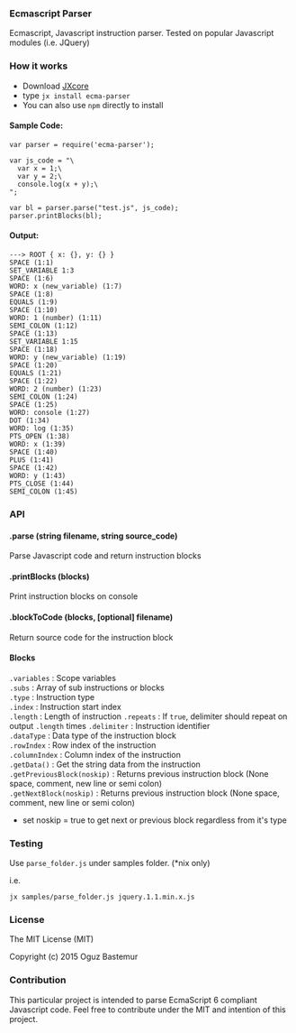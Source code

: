 ### Ecmascript Parser

Ecmascript, Javascript instruction parser. Tested on popular Javascript modules (i.e. JQuery)

### How it works

- Download [JXcore](https://jxcore.com/downloads)
- type `jx install ecma-parser`
- You can also use `npm` directly to install

#### Sample Code:
```
var parser = require('ecma-parser');

var js_code = "\
  var x = 1;\
  var y = 2;\
  console.log(x + y);\
";

var bl = parser.parse("test.js", js_code);
parser.printBlocks(bl);
```

#### Output:
```
---> ROOT { x: {}, y: {} }
SPACE (1:1)
SET_VARIABLE 1:3
SPACE (1:6)
WORD: x (new_variable) (1:7)
SPACE (1:8)
EQUALS (1:9)
SPACE (1:10)
WORD: 1 (number) (1:11)
SEMI_COLON (1:12)
SPACE (1:13)
SET_VARIABLE 1:15
SPACE (1:18)
WORD: y (new_variable) (1:19)
SPACE (1:20)
EQUALS (1:21)
SPACE (1:22)
WORD: 2 (number) (1:23)
SEMI_COLON (1:24)
SPACE (1:25)
WORD: console (1:27)
DOT (1:34)
WORD: log (1:35)
PTS_OPEN (1:38)
WORD: x (1:39)
SPACE (1:40)
PLUS (1:41)
SPACE (1:42)
WORD: y (1:43)
PTS_CLOSE (1:44)
SEMI_COLON (1:45)
```

### API

#### .parse (string filename, string source_code)
Parse Javascript code and return instruction blocks

#### .printBlocks (blocks)
Print instruction blocks on console

#### .blockToCode (blocks, [optional] filename)
Return source code for the instruction block

#### Blocks
`.variables` : Scope variables  
`.subs` : Array of sub instructions or blocks  
`.type` : Instruction type  
`.index` : Instruction start index  
`.length` : Length of instruction
`.repeats` : If `true`, delimiter should repeat on output `.length` times
`.delimiter` : Instruction identifier  
`.dataType` : Data type of the instruction block  
`.rowIndex` : Row index of the instruction  
`.columnIndex` : Column index of the instruction  
`.getData()` : Get the string data from the instruction  
`.getPreviousBlock(noskip)` : Returns previous instruction block (None space, comment, new line or semi colon)  
`.getNextBlock(noskip)` : Returns previous instruction block (None space, comment, new line or semi colon)  

* set noskip = true to get next or previous block regardless from it's type

### Testing

Use `parse_folder.js` under samples folder. (*nix only)

i.e.
```
jx samples/parse_folder.js jquery.1.1.min.x.js
```

### License
The MIT License (MIT)

Copyright (c) 2015 Oguz Bastemur

### Contribution
This particular project is intended to parse EcmaScript 6 compliant Javascript code. Feel free to contribute 
under the MIT and intention of this project.
